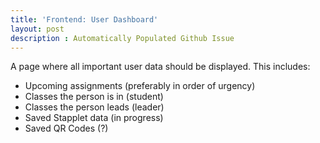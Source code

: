 ```yaml
---
title: 'Frontend: User Dashboard'
layout: post
description : Automatically Populated Github Issue
---
```


A page where all important user data should be displayed. This includes:
- Upcoming assignments (preferably in order of urgency)
- Classes the person is in (student)
- Classes the person leads (leader)
- Saved Stapplet data (in progress)
- Saved QR Codes (?)

